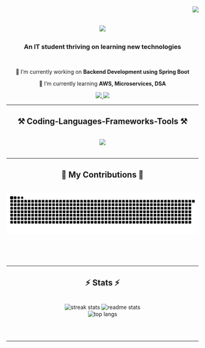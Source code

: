 <img align="right" src="https://visitor-badge.laobi.icu/badge?page_id=nvhnam.nvhnam&left_color=red&right_color=green&left_text=Visitors" />

<h1 align="center">
    <img src="https://readme-typing-svg.herokuapp.com/?font=Righteous&size=35&center=true&vCenter=true&width=500&height=70&duration=4000&lines=Hi+!;+I'm+Nam+Nguyen!;" />
</h1>

<h3 align="center">An IT student thriving on learning new technologies</h3>

<br/>

<div align="center">
 
 🔭 I’m currently working on **Backend Development using Spring Boot**
 
 🌱 I’m currently learning **AWS, Microservices, DSA**

 </div>
 
<div align="center"> 
  <a href="mailto:nvhnam01@gmail.com">
    <img src="https://img.shields.io/badge/Gmail-333333?style=for-the-badge&logo=gmail&logoColor=red" />
  </a>
  <a href="https://www.linkedin.com/in/nvhnam01/" target="_blank">
    <img src="https://img.shields.io/badge/LinkedIn-0077B5?style=for-the-badge&logo=linkedin&logoColor=white" target="_blank" />
  </a>
</div>

 <hr/>
 
<h2 align="center">⚒️ Coding-Languages-Frameworks-Tools ⚒️</h2>
<br/>
<div align="center">
    <img src="https://skillicons.dev/icons?i=html,css,javascript,python,spring,java,mysql,vscode,intellij,eclipse,github" />
</div>

<br/>
<hr/>

<div align="center">
  <h2>🐍 My Contributions 🐍</h2>
  <br>
  <img alt="snake eating my contributions" src="https://raw.githubusercontent.com/nvhnam/nvhnam/output/github-contribution-grid-snake.svg" />
  
  <br/><br/><br/>
</div>

<hr/>

<h2 align="center">⚡ Stats ⚡</h2>
<br>
<div align=center>
  <img width=390 src="https://streak-stats.demolab.com/?user=nvhnam&count_private=true&theme=react&border_radius=10" alt="streak stats"/>
  <img width=390 src="https://github-readme-stats.vercel.app/api?username=nvhnam&count_private=true&show_icons=true&theme=react&rank_icon=github&border_radius=10" alt="readme stats" />
  <br/>
  <img width=325 align="center" src="https://github-readme-stats.vercel.app/api/top-langs/?username=nvhnam&hide=HTML&langs_count=8&layout=compact&theme=react&border_radius=10&size_weight=0.5&count_weight=0.5&exclude_repo=github-readme-stats" alt="top langs" />
</div>

<br/><br/>

<hr/>


<br/>
